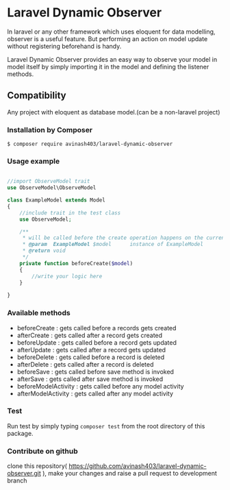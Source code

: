 # Laravel Dynamic Observer
In laravel or any other framework which uses eloquent for data modelling, observer is a useful feature. But performing an action on model update without registering beforehand is handy. 

Laravel Dynamic Observer provides an easy way to observe your model in model itself by simply importing it in the model and defining the listener methods.

## Compatibility 
Any project with eloquent as database model.(can be a non-laravel project)

### Installation by Composer

	$ composer require avinash403/laravel-dynamic-observer


### Usage example

```php

//import ObserveModel trait
use ObserveModel\ObserveModel

class ExampleModel extends Model
{
	//include trait in the test class
	use ObserveModel;

	/**
	 * will be called before the create operation happens on the current model 
	 * @param  ExampleModel $model 		instance of ExampleModel
	 * @return void 
	 */
	private function beforeCreate($model)
	{
		//write your logic here
	}
	
}
```	

### Available methods
* beforeCreate : gets called before a records gets created
* afterCreate : gets called after a record gets created
* beforeUpdate : gets called before a record gets updated
* afterUpdate : gets called after a record gets updated
* beforeDelete : gets called before a record is deleted
* afterDelete : gets called after a record is deleted
* beforeSave : gets called before save method is invoked
* afterSave : gets called after save method is invoked
* beforeModelActivity : gets called before any model activity
* afterModelActivity : gets called after any model activity

### Test
Run test by simply typing 
```composer test```
from the root directory of this package.

### Contribute on github
clone this repository( https://github.com/avinash403/laravel-dynamic-observer.git ), make your changes and raise a pull request to development branch